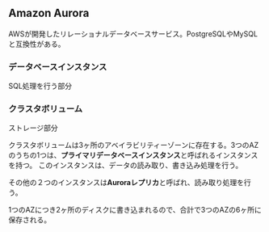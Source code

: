 ## Amazon Aurora

AWSが開発したリレーショナルデータベースサービス。PostgreSQLやMySQLと互換性がある。

### データベースインスタンス

SQL処理を行う部分

### クラスタボリューム

ストレージ部分

クラスタボリュームは3ヶ所のアベイラビリティーゾーンに存在する。3つのAZのうちの1つは、<b>プライマリデータベースインスタンス</b>と呼ばれるインスタンスを持つ。
このインスタンスは、データの読み取り、書き込み処理を行う。

その他の２つのインスタンスは<b>Auroraレプリカ</b>と呼ばれ、読み取り処理を行う。

1つのAZにつき2ヶ所のディスクに書き込まれるので、合計で3つのAZの6ヶ所に保存される。

